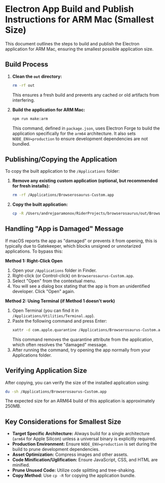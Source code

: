 # Electron App Build and Publish Instructions for ARM Mac (Smallest Size)

This document outlines the steps to build and publish the Electron application
for ARM Mac, ensuring the smallest possible application size.

## Build Process

1.  **Clean the `out` directory:**

    ```bash
    rm -rf out
    ```

    This ensures a fresh build and prevents any cached or old artifacts from
    interfering.

2.  **Build the application for ARM Mac:**
    ```bash
    npm run make:arm
    ```
    This command, defined in `package.json`, uses Electron Forge to build the
    application specifically for the `arm64` architecture. It also sets
    `NODE_ENV=production` to ensure development dependencies are not bundled.

## Publishing/Copying the Application

To copy the built application to the `/Applications` folder:

1.  **Remove any existing custom application (optional, but recommended for
    fresh installs):**

    ```bash
    rm -rf /Applications/Browserosaurus-Custom.app
    ```

2.  **Copy the built application:**
    ```bash
    cp -R /Users/andrejparamonov/RiderProjects/browserosaurus/out/Browserosaurus-darwin-arm64/Browserosaurus.app /Applications/Browserosaurus-Custom.app
    ```

## Handling "App is Damaged" Message

If macOS reports the app as "damaged" or prevents it from opening, this is
typically due to Gatekeeper, which blocks unsigned or unnotarized applications.
To bypass this:

**Method 1: Right-Click Open**

1.  Open your `/Applications` folder in Finder.
2.  Right-click (or Control-click) on `Browserosaurus-Custom.app`.
3.  Select "Open" from the contextual menu.
4.  You will see a dialog box stating that the app is from an unidentified
    developer. Click "Open" again.

**Method 2: Using Terminal (if Method 1 doesn't work)**

1.  Open Terminal (you can find it in `/Applications/Utilities/Terminal.app`).
2.  Paste the following command and press Enter:
    ```bash
    xattr -d com.apple.quarantine /Applications/Browserosaurus-Custom.app
    ```
    This command removes the quarantine attribute from the application, which
    often resolves the "damaged" message.
3.  After running the command, try opening the app normally from your
    Applications folder.

## Verifying Application Size

After copying, you can verify the size of the installed application using:

```bash
du -sh /Applications/Browserosaurus-Custom.app
```

The expected size for an ARM64 build of this application is approximately 250MB.

## Key Considerations for Smallest Size

- **Target Specific Architecture:** Always build for a single architecture
  (`arm64` for Apple Silicon) unless a universal binary is explicitly required.
- **Production Environment:** Ensure `NODE_ENV=production` is set during the
  build to prune development dependencies.
- **Asset Optimization:** Compress images and other assets.
- **Code Minification/Uglification:** Ensure JavaScript, CSS, and HTML are
  minified.
- **Prune Unused Code:** Utilize code splitting and tree-shaking.
- **Copy Method:** Use `cp -R` for copying the application bundle.
